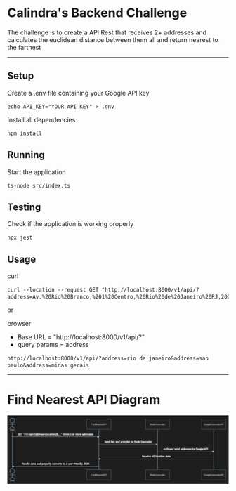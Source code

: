 # Calindra's Backend Challenge
The challenge is to create a API Rest that receives 2+ addresses and calculates the euclidean distance between them all and return nearest to the farthest

---  

## Setup 
Create a .env file containing your Google API key
```
echo API_KEY="YOUR API KEY" > .env
```
Install all dependencies
```
npm install
```

## Running
Start the application
```
ts-node src/index.ts
```

## Testing
Check if the application is working properly
```
npx jest
```

## Usage
curl 
```
curl --location --request GET "http://localhost:8000/v1/api/?address=Av.%20Rio%20Branco,%201%20Centro,%20Rio%20de%20Janeiro%20RJ,20090003&address=%20Pra%C3%A7a%20Mal.%20%C3%82ncora,%20122%20Centro,%20Rio%20de%20Janeiro%20RJ,%2020021200&address=Rua%2019%20deFevereiro,%2034%20Botafogo,%20Rio%20de%20Janeiro%20RJ,%2022280030"
```  

or  
  

browser
- Base URL = "http://localhost:8000/v1/api/?"  
- query params = address  


```
http://localhost:8000/v1/api/?address=rio de janeiro&address=sao paulo&address=minas gerais
```

---

# Find Nearest API Diagram

![diagram-img](docs/find-nearest-api-diagram.jpg)


